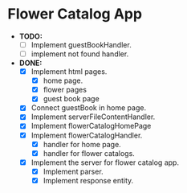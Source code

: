 # Flower Catalog App

- **TODO:**
  - [ ] Implement guestBookHandler.
  - [ ] implement not found handler.

- **DONE:**
  - [x] Implement html pages.
    - [x] home page.
    - [x] flower pages
    - [x] guest book page
  - [x] Connect guestBook in home page.
  - [x] Implement serverFileContentHandler.
  - [x] Implement flowerCatalogHomePage
  - [x] Implement flowerCatalogHandler.
    - [x] handler for home page.
    - [x] handler for flower catalogs.
  - [x] Implement the server for flower catalog app.
    - [x] Implement parser.
    - [x] Implement response entity.
